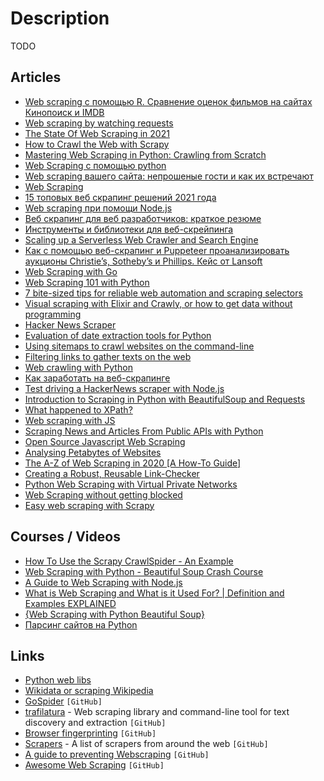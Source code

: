 # Description

TODO


## Articles

- [Web scraping с помощью R. Сравнение оценок фильмов на сайтах Кинопоиск и IMDB](https://habr.com/ru/post/462917/)
- [Web scraping by watching requests](https://en.jeffprod.com/blog/2021/web-scraping-by-watching-requests/)
- [The State Of Web Scraping in 2021](https://mihaisplace.blog/2021/10/03/the-state-of-web-scraping-in-2021/)
- [How to Crawl the Web with Scrapy](https://www.babbling.fish/scraping-for-a-job/)
- [Mastering Web Scraping in Python: Crawling from Scratch](https://www.zenrows.com/blog/mastering-web-scraping-in-python-crawling-from-scratch#separation-of-concerns)
- [Web Scraping с помощью python](https://habr.com/ru/post/280238/)
- [Web scraping вашего сайта: непрошеные гости и как их встречают](https://habr.com/ru/company/qrator/blog/513014/)
- [Web Scraping](https://habr.com/ru/post/488720/)
- [15 топовых веб скрапинг решений 2021 года](https://habr.com/ru/post/543760/)
- [Web scraping при помощи Node.js](https://habr.com/ru/post/301426/)
- [Веб скрапинг для веб разработчиков: краткое резюме](https://habr.com/ru/post/442258/)
- [Инструменты и библиотеки для веб-скрейпинга](https://tproger.ru/articles/tips-and-libraries-for-web-scraping/)
- [Scaling up a Serverless Web Crawler and Search Engine](https://aws.amazon.com/ru/blogs/architecture/scaling-up-a-serverless-web-crawler-and-search-engine/)
- [Как с помощью веб-скрапинг и Puppeteer проанализировать аукционы Christie’s, Sotheby’s и Phillips. Кейс от Lansoft](https://habr.com/ru/post/508230/)
- [Web Scraping with Go](https://www.scrapingbee.com/blog/web-scraping-go/)
- [Web Scraping 101 with Python](https://www.scrapingbee.com/blog/web-scraping-101-with-python/)
- [7 bite-sized tips for reliable web automation and scraping selectors](https://medium.com/brick-by-brick/7-bite-sized-tips-for-reliable-web-automation-and-scraping-selectors-2612bc4de2a1)
- [Visual scraping with Elixir and Crawly, or how to get data without programming](https://oltarasenko.medium.com/visual-scraping-with-elixir-and-crawly-or-how-to-get-data-without-programming-540222750135)
- [Hacker News Scraper](https://pathom3.wsscode.com/docs/tutorials/hacker-news-scraper/)
- [Evaluation of date extraction tools for Python](https://adrien.barbaresi.eu/blog/evaluation-date-extraction-python.html)
- [Using sitemaps to crawl websites on the command-line](https://adrien.barbaresi.eu/blog/using-sitemaps-crawl-websites.html)
- [Filtering links to gather texts on the web](https://adrien.barbaresi.eu/blog/link-filtering-courlan-python.html)
- [Web crawling with Python](https://www.scrapingbee.com/blog/crawling-python/)
- [Как заработать на веб-скрапинге](https://radiant-escarpment-88463.herokuapp.com/ru/company/ruvds/blog/508436/)
- [Test driving a HackerNews scraper with Node.js](https://cri.dev/posts/2020-11-06-Test-driving-a-HackerNews-scraper-with-Nodejs/)
- [Introduction to Scraping in Python with BeautifulSoup and Requests](https://medium.datadriveninvestor.com/introduction-to-scraping-in-python-with-beautifulsoup-and-requests-ab7b1c9bc113)
- [What happened to XPath?](https://webreflection.medium.com/what-happened-to-xpath-1409aa3dbd57)
- [Web scraping with JS](https://qoob.cc/web-scraping/)
- [Scraping News and Articles From Public APIs with Python](https://martinheinz.dev/blog/31)
- [Open Source Javascript Web Scraping](https://scrapingant.com/blog/awesome-open-source-javascript-projects-for-web-scraping)
- [Analysing Petabytes of Websites](https://tech.marksblogg.com/petabytes-of-website-data-spark-emr.html)
- [The A-Z of Web Scraping in 2020 [A How-To Guide]](https://dataflowkit.com/blog/what-is-a-present-day-web-scraper/)
- [Creating a Robust, Reusable Link-Checker](https://adventures.michaelfbryan.com/posts/linkchecker/)
- [Python Web Scraping with Virtual Private Networks](https://tech.marksblogg.com/python-scraper-wireguard-vpn-ssh-proxy.html)
- [Web Scraping without getting blocked](https://www.scrapingbee.com/blog/web-scraping-without-getting-blocked/)
- [Easy web scraping with Scrapy](https://www.scrapingbee.com/blog/web-scraping-with-scrapy/)


## Courses / Videos

- [How To Use the Scrapy CrawlSpider - An Example](https://youtu.be/o1g8prnkuiQ)
- [Web Scraping with Python - Beautiful Soup Crash Course](https://youtu.be/XVv6mJpFOb0)
- [A Guide to Web Scraping with Node.js](https://youtu.be/dXjKh66BR2U)
- [What is Web Scraping and What is it Used For? | Definition and Examples EXPLAINED](https://youtu.be/Ct8Gxo8StBU)
- [{Web Scraping with Python Beautiful Soup}](https://youtu.be/q0ert5YP968)
- [Парсинг сайтов на Python](https://youtube.com/playlist?list=PLkeGs_OdUTP9R-CQwA8C5BzkB-G0TCO1Q)


## Links

- [Python web libs](../computer_languages/programming/python/python_libraries.md#Web)
- [Wikidata or scraping Wikipedia](http://simia.net/wiki/Wikidata_or_scraping_Wikipedia)
- [GoSpider](https://github.com/jaeles-project/gospider) `[GitHub]`
- [trafilatura](https://github.com/adbar/trafilatura) - Web scraping library and command-line tool for text discovery and extraction `[GitHub]`
- [Browser fingerprinting](https://github.com/niespodd/browser-fingerprinting) `[GitHub]`
- [Scrapers](https://github.com/cassidoo/scrapers) - A list of scrapers from around the web `[GitHub]`
- [A guide to preventing Webscraping](https://github.com/JonasCz/How-To-Prevent-Scraping) `[GitHub]`
- [Awesome Web Scraping](https://github.com/lorien/awesome-web-scraping) `[GitHub]`
